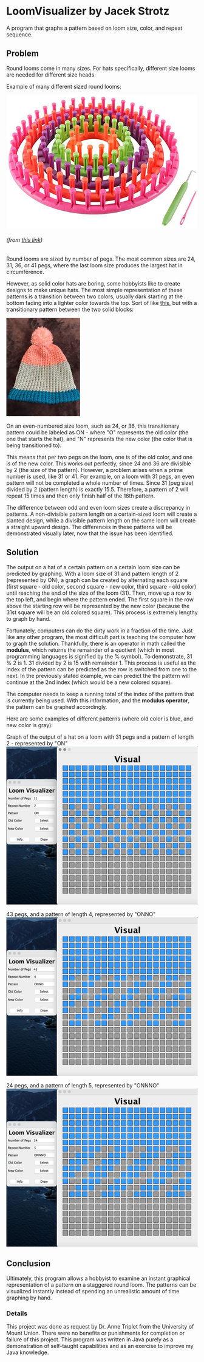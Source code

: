 # LoomVisualizer by Jacek Strotz

A program that graphs a pattern based on loom size, color, and repeat sequence.

## Problem

Round looms come in many sizes. For hats specifically, different size looms are needed for different size heads.

Example of many different sized round looms:

![Many sizes of round looms](/images/Looms.jpeg)
###### (from [this link](https://www.google.com/url?sa=i&url=https%3A%2F%2Fwww.amazon.com%2FNovelinks-Round-Knitting-Looms-Set%2Fdp%2FB07H89TC2C&psig=AOvVaw13cxREyfcUuM3pz2gw1m7q&ust=1644463997578000&source=images&cd=vfe&ved=0CAwQjhxqFwoTCKDa_PXX8fUCFQAAAAAdAAAAABAE))

Round looms are sized by number of pegs. The most common sizes are 24, 31, 36, or 41 pegs, where the last loom size produces the largest hat in circumference.

However, as solid color hats are boring, some hobbyists like to create designs to make unique hats. The most simple representation of these patterns is a transition
between two colors, usually dark starting at the bottom fading into a lighter color towards the top. Sort of like [this](https://www.google.com/url?sa=i&url=https%3A%2F%2Fwww.facebook.com%2Floomknittinglane%2F&psig=AOvVaw1F14fNRpxDZubVXGO9-TES&ust=1644465057617000&source=images&cd=vfe&ved=0CAwQjhxqFwoTCOCs-fbb8fUCFQAAAAAdAAAAABAF),
but with a transitionary pattern between the two solid blocks:

![Example of a simple hat design](/images/Example1.jpeg)

On an even-numbered size loom, such as 24, or 36, this transitionary pattern could be labeled as ON - where "O" represents the old color (the one that starts the hat),
and "N" represents the new color (the color that is being transitioned to).

This means that per two pegs on the loom, one is of the old color, and one is of the new color. This works out perfectly, since 24 and 36 are divisible by 2 (the size of the pattern).
However, a problem arises when a prime number is used, like 31 or 41. For example, on a loom with 31 pegs, an even pattern will not be completed a whole number of times.
Since 31 (peg size) divided by 2 (pattern length) is exactly 15.5. Therefore, a pattern of 2 will repeat 15 times and then only finish half of the 16th pattern.

The difference between odd and even loom sizes create a discrepancy in patterns. A non-divisible pattern length on a certain-sized loom will create a slanted design,
while a divisible pattern length on the same loom will create a straight upward design. The differences in these patterns will be demonstrated visually later,
now that the issue has been identified.

## Solution

The output on a hat of a certain pattern on a certain loom size can be predicted by graphing. With a loom size of 31 and pattern length of 2 (represented by ON), 
a graph can be created by alternating each square (first square - old color, second square - new color, third square - old color) until reaching the end of the
size of the loom (31). Then, move up a row to the top left, and begin where the pattern ended. The first square in the row above the starting row will be represented
by the new color (because the 31st square will be an old colored square). This process is extremely lengthy to graph by hand.

Fortunately, computers can do the dirty work in a fraction of the time. Just like any other program, the most difficult part is teaching the computer how to graph
the solution. Thankfully, there is an operator in math called the **modulus**, which returns the remainder of a quotient (which in most programming languages is
signified by the % symbol). To demonstrate, 31 % 2 is 1. 31 divided by 2 is 15 with remainder 1. This process is useful as the index of the pattern can be predicted
as the row is switched from one to the next. In the previously stated example, we can predict the the pattern will continue at the 2nd index (which would be a new
colored square). 

The computer needs to keep a running total of the index of the pattern that is currently being used. With this information, and the **modulus operator**, the
pattern can be graphed accordingly. 

Here are some examples of different patterns (where old color is blue, and new color is gray):

Graph of the output of a hat on a loom with 31 pegs and a pattern of length 2 - represented by "ON"
![Example 1](/images/Example2.png)

43 pegs, and a pattern of length 4, represented by "ONNO"
![Example 2](/images/Example3.png)

24 pegs, and a pattern of length 5, represented by "ONNNO"
![Example 3](/images/Example4.png)

## Conclusion

Ultimately, this program allows a hobbyist to examine an instant graphical representation of a pattern on a staggered round loom. The patterns can be visualized
instantly instead of spending an unrealistic amount of time graphing by hand.

### Details
This project was done as request by Dr. Anne Triplet from the University of Mount Union. There were no benefits or punishments for completion or failure of this 
project. This program was written in Java purely as a demonstration of self-taught capabilities and as an exercise to improve my Java knowledge.
